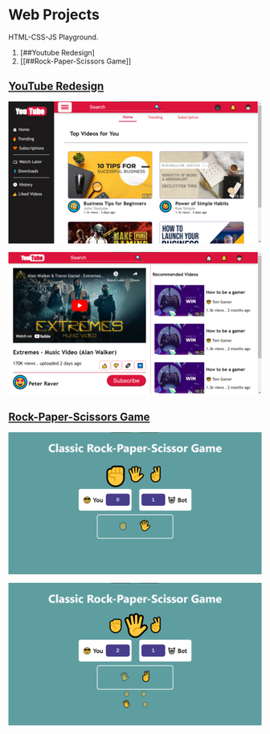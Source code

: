 # Web Projects
HTML-CSS-JS Playground.

1. [##Youtube Redesign]
2. [[##Rock-Paper-Scissors Game]]

## [YouTube Redesign](https://indiecodermm.github.io/modern-websites/youtube/index.html)

![Screenshot 1](https://github.com/IndieCoderMM/modern-websites/blob/master/screenshots/ss-yt-home.png)

![Screenshot 1](https://github.com/IndieCoderMM/modern-websites/blob/master/screenshots/ss-yt-player.png)

## [Rock-Paper-Scissors Game](https://indiecodermm.github.io/modern-websites/rock-paper-scissor/index.html)

![Screenshot 1](https://github.com/IndieCoderMM/modern-websites/blob/master/screenshots/ss-rps-1.png)

![Screenshot 1](https://github.com/IndieCoderMM/modern-websites/blob/master/screenshots/ss-rps-2.png)

